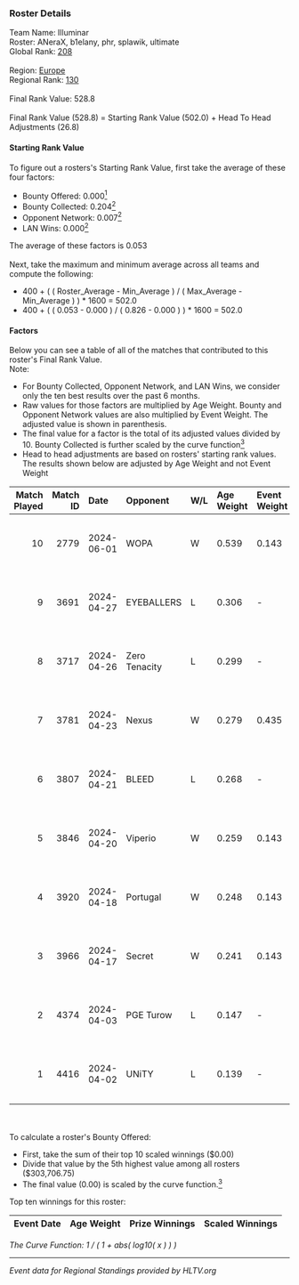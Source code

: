 ### Roster Details<br />
Team Name: Illuminar<br />
Roster: ANeraX, b1elany, phr, splawik, ultimate<br />
Global Rank: [208](../../standings_global_2024_09_08.md)<br />
<br />
Region: [Europe]( ../../standings_europe_2024_09_08.md)<br />
Regional Rank: [130]( ../../standings_europe_2024_09_08.md)<br />
<br />
Final Rank Value:  528.8<br />
<br />
Final Rank Value (528.8) = Starting Rank Value (502.0) + Head To Head Adjustments (26.8)<br />

#### Starting Rank Value<br />
To figure out a rosters's Starting Rank Value, first take the average of these four factors:<br />
- Bounty Offered: 0.000[<sup>1</sup>](#table2)
- Bounty Collected: 0.204[<sup>2</sup>](#table1)
- Opponent Network: 0.007[<sup>2</sup>](#table1)
- LAN Wins: 0.000[<sup>2</sup>](#table1)

The average of these factors is 0.053<br />
<br />
Next, take the maximum and minimum average across all teams and compute the following:<br />
- 400 + ( ( Roster_Average - Min_Average ) / ( Max_Average - Min_Average ) ) * 1600 = 502.0
- 400 + ( ( 0.053 - 0.000 ) / ( 0.826 - 0.000 ) ) * 1600 = 502.0


#### Factors<br />
Below you can see a table of all of the matches that contributed to this roster's Final Rank Value.<br />
Note:<br />

- For Bounty Collected, Opponent Network, and LAN Wins, we consider only the ten best results over the past 6 months.
- Raw values for those factors are multiplied by Age Weight. Bounty and Opponent Network values are also multiplied by Event Weight. The adjusted value is shown in parenthesis.
- The final value for a factor is the total of its adjusted values divided by 10. Bounty Collected is further scaled by the curve function[<sup>3</sup>](#curveFunction)
- Head to head adjustments are based on rosters' starting rank values. The results shown below are adjusted by Age Weight and not Event Weight
<span id="table1"></span><br />


| Match Played | Match ID | Date       | Opponent      | W/L | Age Weight | Event Weight | Bounty Collected | Opponent Network | LAN Wins  | H2H Adj. | Roster                                  |
| -: | -: | :- | :- | :- | :- | :- | :- | :- | :- | -: | :- |
|           10 |     2779 | 2024-06-01 | WOPA          | W   | 0.539      | 0.143        | 0.001 (0.000)    | 0.119 (0.009)    | 0 (0.000) |    11.04 | ANeraX, b1elany, phr, splawik, ultimate |
|            9 |     3691 | 2024-04-27 | EYEBALLERS    | L   | 0.306      | -            | -                | -                | -         |    -1.59 | ANeraX, Furlan, keis, phr, ultimate     |
|            8 |     3717 | 2024-04-26 | Zero Tenacity | L   | 0.299      | -            | -                | -                | -         |    -0.49 | ANeraX, Furlan, keis, phr, ultimate     |
|            7 |     3781 | 2024-04-23 | Nexus         | W   | 0.279      | 0.435        | 0.010 (0.001)    | 0.432 (0.052)    | 0 (0.000) |     7.37 | ANeraX, Furlan, keis, phr, ultimate     |
|            6 |     3807 | 2024-04-21 | BLEED         | L   | 0.268      | -            | -                | -                | -         |    -0.96 | ANeraX, Furlan, keis, phr, ultimate     |
|            5 |     3846 | 2024-04-20 | Viperio       | W   | 0.259      | 0.143        | 0.001 (0.000)    | 0.018 (0.001)    | 0 (0.000) |     5.13 | ANeraX, Furlan, keis, phr, ultimate     |
|            4 |     3920 | 2024-04-18 | Portugal      | W   | 0.248      | 0.143        | 0.001 (0.000)    | 0.068 (0.002)    | 0 (0.000) |     5.05 | ANeraX, Furlan, keis, phr, ultimate     |
|            3 |     3966 | 2024-04-17 | Secret        | W   | 0.241      | 0.143        | 0.000 (0.000)    | 0.024 (0.001)    | 0 (0.000) |     3.98 | ANeraX, Furlan, keis, phr, ultimate     |
|            2 |     4374 | 2024-04-03 | PGE Turow     | L   | 0.147      | -            | -                | -                | -         |    -2.28 | ANeraX, Furlan, keis, phr, ultimate     |
|            1 |     4416 | 2024-04-02 | UNiTY         | L   | 0.139      | -            | -                | -                | -         |    -0.44 | ANeraX, Furlan, keis, phr, ultimate     |

<br />
<span id="table2"></span><br />
To calculate a roster's Bounty Offered:<br />

- First, take the sum of their top 10 scaled winnings ($0.00)
- Divide that value by the 5th highest value among all rosters ($303,706.75)
- The final value (0.00) is scaled by the curve function.[<sup>3</sup>](#curveFunction)

Top ten winnings for this roster:<br />

| Event Date | Age Weight | Prize Winnings | Scaled Winnings |
| :- | -: | :- | :- |


<span id="curveFunction"></span>_The Curve Function: 1 / ( 1 + abs( log10( x ) ) )_<br />

---
_Event data for Regional Standings provided by HLTV.org_<br />
